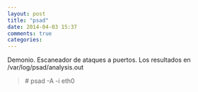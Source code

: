 ```yaml
---
layout: post
title: "psad"
date: 2014-04-03 15:37
comments: true
categories: 
---
```

Demonio. Escaneador de ataques a puertos. Los resultados en /var/log/psad/analysis.out

>\# psad -A -i eth0

